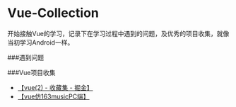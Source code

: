 # Vue-Collection
开始接触Vue的学习，记录下在学习过程中遇到的问题，及优秀的项目收集，就像当初学习Android一样。


###遇到问题



###Vue项目收集
* [【vue(2) - 收藏集 - 掘金】](http://www.jianshu.com/p/5a6521c5bdf0) 
* [【vue仿163musicPC端】](https://juejin.im/entry/58d0d78fb123db3f6b4c9dc3)



